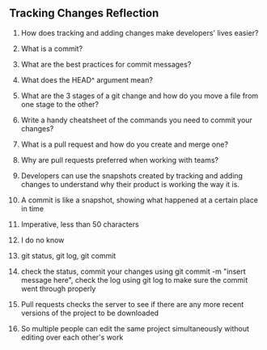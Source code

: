 ## Tracking Changes Reflection

1. How does tracking and adding changes make developers' lives easier?
2. What is a commit?
3. What are the best practices for commit messages?
4. What does the HEAD^ argument mean?
5. What are the 3 stages of a git change and how do you move a file from one stage to the other?
6. Write a handy cheatsheet of the commands you need to commit your changes?
7. What is a pull request and how do you create and merge one?
8. Why are pull requests preferred when working with teams?

1. Developers can use the snapshots created by tracking and adding changes to understand why their product is working the way it is.
2. A commit is like a snapshot, showing what happened at a certain place in time
3. Imperative, less than 50 characters
4. I do no know
5. git status, git log, git commit
6. check the status, commit your changes using git commit -m "insert message here", check the log using git log to make sure the commit went through properly
7. Pull requests checks the server to see if there are any more recent versions of the project to be downloaded
8. So multiple people can edit the same project simultaneously without editing over each other's work
